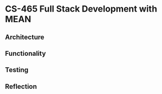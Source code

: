 # CS-465 Full Stack Development with MEAN

## Architecture

## Functionality

## Testing

## Reflection
